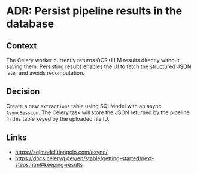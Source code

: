 # ADR: Persist pipeline results in the database

## Context
The Celery worker currently returns OCR+LLM results directly without
saving them. Persisting results enables the UI to fetch the structured
JSON later and avoids recomputation.

## Decision
Create a new `extractions` table using SQLModel with an async
`AsyncSession`. The Celery task will store the JSON returned by the
pipeline in this table keyed by the uploaded file ID.

## Links
- https://sqlmodel.tiangolo.com/async/
- https://docs.celeryq.dev/en/stable/getting-started/next-steps.html#keeping-results
